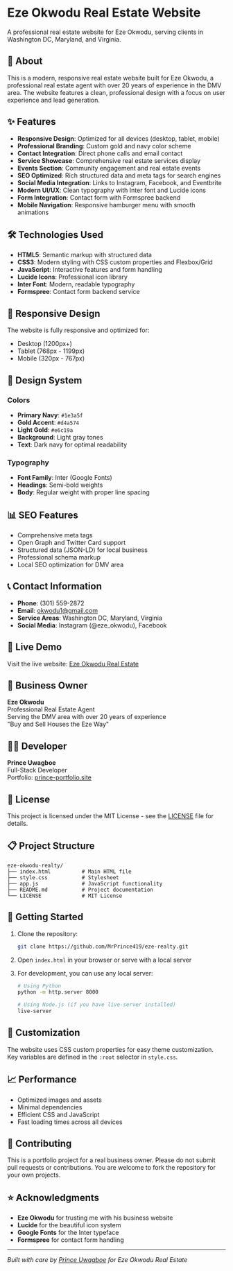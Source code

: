 # Eze Okwodu Real Estate Website

A professional real estate website for Eze Okwodu, serving clients in Washington DC, Maryland, and Virginia.

## 🏡 About

This is a modern, responsive real estate website built for Eze Okwodu, a professional real estate agent with over 20 years of experience in the DMV area. The website features a clean, professional design with a focus on user experience and lead generation.

## ✨ Features

- **Responsive Design**: Optimized for all devices (desktop, tablet, mobile)
- **Professional Branding**: Custom gold and navy color scheme
- **Contact Integration**: Direct phone calls and email contact
- **Service Showcase**: Comprehensive real estate services display
- **Events Section**: Community engagement and real estate events
- **SEO Optimized**: Rich structured data and meta tags for search engines
- **Social Media Integration**: Links to Instagram, Facebook, and Eventbrite
- **Modern UI/UX**: Clean typography with Inter font and Lucide icons
- **Form Integration**: Contact form with Formspree backend
- **Mobile Navigation**: Responsive hamburger menu with smooth animations

## 🛠️ Technologies Used

- **HTML5**: Semantic markup with structured data
- **CSS3**: Modern styling with CSS custom properties and Flexbox/Grid
- **JavaScript**: Interactive features and form handling
- **Lucide Icons**: Professional icon library
- **Inter Font**: Modern, readable typography
- **Formspree**: Contact form backend service

## 📱 Responsive Design

The website is fully responsive and optimized for:
- Desktop (1200px+)
- Tablet (768px - 1199px)
- Mobile (320px - 767px)

## 🎨 Design System

### Colors
- **Primary Navy**: `#1e3a5f`
- **Gold Accent**: `#d4a574`
- **Light Gold**: `#e6c19a`
- **Background**: Light gray tones
- **Text**: Dark navy for optimal readability

### Typography
- **Font Family**: Inter (Google Fonts)
- **Headings**: Semi-bold weights
- **Body**: Regular weight with proper line spacing

## 📊 SEO Features

- Comprehensive meta tags
- Open Graph and Twitter Card support
- Structured data (JSON-LD) for local business
- Professional schema markup
- Local SEO optimization for DMV area

## 📞 Contact Information

- **Phone**: (301) 559-2872
- **Email**: okwodu1@gmail.com
- **Service Areas**: Washington DC, Maryland, Virginia
- **Social Media**: Instagram (@eze_okwodu), Facebook

## 🚀 Live Demo

Visit the live website: [Eze Okwodu Real Estate](#)

## 💼 Business Owner

**Eze Okwodu**  
Professional Real Estate Agent  
Serving the DMV area with over 20 years of experience  
"Buy and Sell Houses the Eze Way"

## 👨‍💻 Developer

**Prince Uwagboe**  
Full-Stack Developer  
Portfolio: [prince-portfolio.site](https://prince-portfolio.site/)

## 📄 License

This project is licensed under the MIT License - see the [LICENSE](LICENSE) file for details.

## 📋 Project Structure

```
eze-okwodu-realty/
├── index.html          # Main HTML file
├── style.css           # Stylesheet
├── app.js              # JavaScript functionality
├── README.md           # Project documentation
└── LICENSE             # MIT License
```

## 🚀 Getting Started

1. Clone the repository:
   ```bash
   git clone https://github.com/MrPrince419/eze-realty.git
   ```

2. Open `index.html` in your browser or serve with a local server

3. For development, you can use any local server:
   ```bash
   # Using Python
   python -m http.server 8000
   
   # Using Node.js (if you have live-server installed)
   live-server
   ```

## 🔧 Customization

The website uses CSS custom properties for easy theme customization. Key variables are defined in the `:root` selector in `style.css`.

## 📈 Performance

- Optimized images and assets
- Minimal dependencies
- Efficient CSS and JavaScript
- Fast loading times across all devices

## 🤝 Contributing

This is a portfolio project for a real business owner. Please do not submit pull requests or contributions. You are welcome to fork the repository for your own projects.

## ⭐ Acknowledgments

- **Eze Okwodu** for trusting me with his business website
- **Lucide** for the beautiful icon system
- **Google Fonts** for the Inter typeface
- **Formspree** for contact form handling

---

*Built with care by [Prince Uwagboe](https://prince-portfolio.site/) for Eze Okwodu Real Estate*